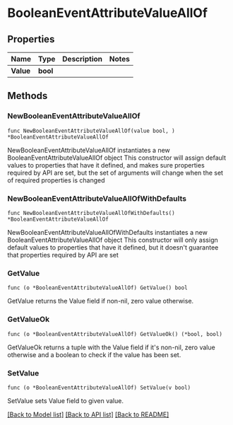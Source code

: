 # BooleanEventAttributeValueAllOf

## Properties

Name | Type | Description | Notes
------------ | ------------- | ------------- | -------------
**Value** | **bool** |  | 

## Methods

### NewBooleanEventAttributeValueAllOf

`func NewBooleanEventAttributeValueAllOf(value bool, ) *BooleanEventAttributeValueAllOf`

NewBooleanEventAttributeValueAllOf instantiates a new BooleanEventAttributeValueAllOf object
This constructor will assign default values to properties that have it defined,
and makes sure properties required by API are set, but the set of arguments
will change when the set of required properties is changed

### NewBooleanEventAttributeValueAllOfWithDefaults

`func NewBooleanEventAttributeValueAllOfWithDefaults() *BooleanEventAttributeValueAllOf`

NewBooleanEventAttributeValueAllOfWithDefaults instantiates a new BooleanEventAttributeValueAllOf object
This constructor will only assign default values to properties that have it defined,
but it doesn't guarantee that properties required by API are set

### GetValue

`func (o *BooleanEventAttributeValueAllOf) GetValue() bool`

GetValue returns the Value field if non-nil, zero value otherwise.

### GetValueOk

`func (o *BooleanEventAttributeValueAllOf) GetValueOk() (*bool, bool)`

GetValueOk returns a tuple with the Value field if it's non-nil, zero value otherwise
and a boolean to check if the value has been set.

### SetValue

`func (o *BooleanEventAttributeValueAllOf) SetValue(v bool)`

SetValue sets Value field to given value.



[[Back to Model list]](../README.md#documentation-for-models) [[Back to API list]](../README.md#documentation-for-api-endpoints) [[Back to README]](../README.md)


